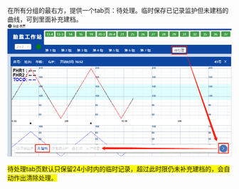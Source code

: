 在所有分组的最右方，提供一个tab页：待处理。临时保存已记录监护但未建档的曲线，可到里面补充建档。
![avatar](../assets/for-handle.png)

<span style="background:yellow;">待处理tab页默认只保留24小时内的临时记录，超过此时限仍未补充建档的，会自动作出清除处理。</span>